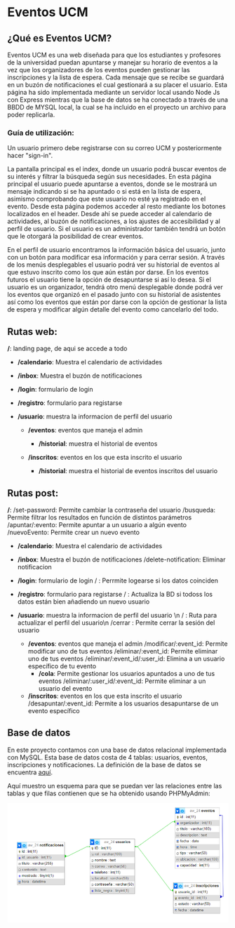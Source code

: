 # Eventos UCM

## ¿Qué es Eventos UCM?

Eventos UCM es una web diseñada para que los estudiantes y profesores de la universidad puedan apuntarse y manejar su horario de eventos a la vez que los organizadores de los eventos pueden gestionar las inscripciones y la lista de espera. Cada mensaje que se recibe se guardará en un buzón de notificaciones el cual gestionará a su placer el usuario. Esta página ha sido implementada mediante un servidor local usando Node Js con Express mientras que la base de datos se ha conectado a través de una BBDD de MYSQL local, la cual se ha incluido en el proyecto un archivo para poder replicarla.

### Guía de utilización:

Un usuario primero debe registrarse con su correo UCM y posteriormente hacer "sign-in". 

La pantalla principal es el index, donde un usuario podrá buscar eventos de su interés y filtrar la búsqueda según sus necesidades. En esta página principal el usuario puede apuntarse a eventos, donde se le mostrará un mensaje indicando si se ha apuntado o si está en la lista de espera, asimismo comprobando que este usuario no esté ya registrado en el evento. Desde esta página podemos acceder al resto mediante los botones localizados en el header. Desde ahí se puede acceder al calendario de actividades, al buzón de notificaciones, a los ajustes de accesibilidad y al perfil de usuario. Si el usuario es un administrador también tendrá un botón que le otorgará la posibilidad de crear eventos.

En el perfil de usuario encontramos la información básica del usuario, junto con un botón para modificar esa información y para cerrar sesión. A través de los menús desplegables el usuario podrá ver su historial de eventos al que estuvo inscrito como los que aún están por darse. En los eventos futuros el usuario tiene la opción de desapuntarse si así lo desea. Si el usuario es un organizador, tendrá otro menú desplegable donde podrá ver los eventos que organizó en el pasado junto con su historial de asistentes así como los eventos que están por darse con la opción de gestionar la lista de espera y modificar algún detalle del evento como cancelarlo del todo. 

## Rutas web:

**/**: landing page, de aqui se accede a todo

- **/calendario**: Muestra el calendario de actividades

- **/inbox**: Muestra el buzón de notificaciones

- **/login**: formulario de login

- **/registro**: formulario para registarse

- **/usuario**: muestra la informacion de perfil del usuario

	- **/eventos**: eventos que maneja el admin

		- **/historial**: muestra el historial de eventos

	- **/inscritos**: eventos en los que esta inscrito el usuario

		- **/historial**: muestra el historial de eventos inscritos del usuario

## Rutas post:

**/**: 
	/set-password: Permite cambiar la contraseña del usuario
	/busqueda: Permite filtrar los resultados en función de distintos parámetros
	/apuntar/:evento: Permite apuntar a un usuario a algún evento
	/nuevoEvento: Permite crear un nuevo evento
- **/calendario**: Muestra el calendario de actividades

- **/inbox**: Muestra el buzón de notificaciones
	/delete-notification: Eliminar notificacion
- **/login**: formulario de login
	/ : Perrmite logearse si los datos coinciden
- **/registro**: formulario para registarse
	/ : Actualiza la BD si todoss los datos están bien añadiendo un nuevo usuario
- **/usuario**: muestra la informacion de perfil del usuario \n
	/ : Ruta para actualizar el perfil del usuario\n
	/cerrar : Permite cerrar la sesión del usuario
	- **/eventos**: eventos que maneja el admin
		/modificar/:event_id: Permite modificar uno de tus eventos
		/eliminar/:event_id: Permite eliminar uno de tus eventos
		/eliminar/:event_id/:user_id: Elimina a un usuario específico de tu evento
		- **/cola**: Permite gestionar los usuarios apuntados a uno de tus eventos
			/eliminar/:user_id/:event_id: Permite eliminar a un usuario del evento
	- **/inscritos**: eventos en los que esta inscrito el usuario
		/desapuntar/:event_id: Permite a los usuarios desapuntarse de un evento específico
    
## Base de datos

En este proyecto contamos con una base de datos relacional implementada con MySQL. Esta base de datos costa de 4 tablas: usuarios, eventos, inscripciones y notificaciones. La definición de la base de datos se encuentra [aquí](resources/AW_24.sql). 

Aquí muestro un esquema para que se puedan ver las relaciones entre las tablas y que filas contienen que se ha obtenido usando PHPMyAdmin:

![esquemaBBDD](resources/esquemaBBDD.png)

